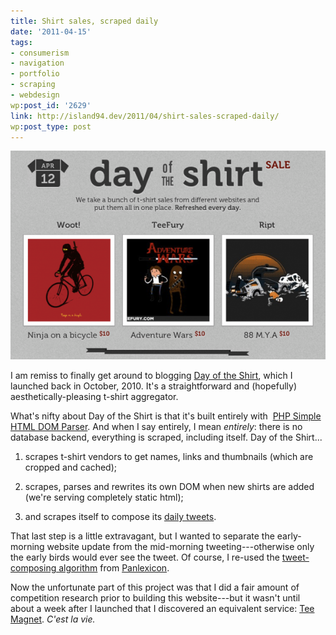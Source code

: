 ```yaml
---
title: Shirt sales, scraped daily
date: '2011-04-15'
tags:
- consumerism
- navigation
- portfolio
- scraping
- webdesign
wp:post_id: '2629'
link: http://island94.dev/2011/04/shirt-sales-scraped-daily/
wp:post_type: post
---
```


[ ![](2011-04-15-Shirt-sales-scraped-daily/daily-t-shirt-sales-600x397.png "daily t-shirt sales") ](http://dayoftheshirt.com)

I am remiss to finally get around to blogging [Day of the Shirt](http://dayoftheshirt.com), which I launched back in October, 2010. It's a straightforward and (hopefully) aesthetically-pleasing t-shirt aggregator.

What's nifty about Day of the Shirt is that it's built entirely with  [PHP Simple HTML DOM Parser](http://simplehtmldom.sourceforge.net/). And when I say entirely, I mean _entirely_: there is no database backend, everything is scraped, including itself. Day of the Shirt...

1. scrapes t-shirt vendors to get names, links and thumbnails (which are cropped and cached);

2. scrapes, parses and rewrites its own DOM when new shirts are added (we're serving completely static html);

3. and scrapes itself to compose its [daily tweets](http://twitter.com/dayoftheshirt).

That last step is a little extravagant, but I wanted to separate the early-morning website update from the mid-morning tweeting---otherwise only the early birds would ever see the tweet. Of course, I re-used the [tweet-composing algorithm](http://www.island94.org/2010/08/p-np-and-panlexicon/) from [Panlexicon](http://panlexicon.com).

Now the unfortunate part of this project was that I did a fair amount of competition research prior to building this website---but it wasn't until about a week after I launched that I discovered an equivalent service: [Tee Magnet](http://www.teemagnet.com/). _C'est la vie._